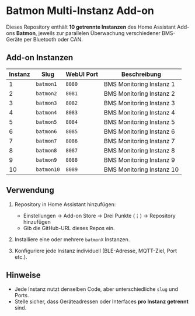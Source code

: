 # Batmon Multi-Instanz Add-on

Dieses Repository enthält **10 getrennte Instanzen** des Home Assistant Add-ons **Batmon**, jeweils zur parallelen Überwachung verschiedener BMS-Geräte per Bluetooth oder CAN.

## Add-on Instanzen

| Instanz | Slug      | WebUI Port | Beschreibung                     |
|---------|-----------|------------|----------------------------------|
| 1       | `batmon1` | `8080`     | BMS Monitoring Instanz 1
| 2       | `batmon2` | `8081`     | BMS Monitoring Instanz 2
| 3       | `batmon3` | `8082`     | BMS Monitoring Instanz 3
| 4       | `batmon4` | `8083`     | BMS Monitoring Instanz 4
| 5       | `batmon5` | `8084`     | BMS Monitoring Instanz 5
| 6       | `batmon6` | `8085`     | BMS Monitoring Instanz 6
| 7       | `batmon7` | `8086`     | BMS Monitoring Instanz 7
| 8       | `batmon8` | `8087`     | BMS Monitoring Instanz 8
| 9       | `batmon9` | `8088`     | BMS Monitoring Instanz 9
| 10       | `batmon10` | `8089`     | BMS Monitoring Instanz 10

## Verwendung

1. Repository in Home Assistant hinzufügen:
   - Einstellungen → Add-on Store → Drei Punkte (⋮) → Repository hinzufügen
   - Gib die GitHub-URL dieses Repos ein.

2. Installiere eine oder mehrere `batmonX` Instanzen.

3. Konfiguriere jede Instanz individuell (BLE-Adresse, MQTT-Ziel, Port etc.).

## Hinweise

- Jede Instanz nutzt denselben Code, aber unterschiedliche `slug` und Ports.
- Stelle sicher, dass Geräteadressen oder Interfaces **pro Instanz getrennt** sind.
